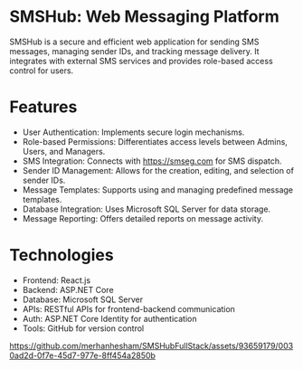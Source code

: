 # SMSHub: Web Messaging Platform
SMSHub is a secure and efficient web application for sending SMS messages, managing sender IDs, and tracking message delivery. It integrates with external SMS services and provides role-based access control for users.

# Features
- User Authentication: Implements secure login mechanisms.
- Role-based Permissions: Differentiates access levels between Admins, Users, and Managers.
- SMS Integration: Connects with https://smseg.com for SMS dispatch.
- Sender ID Management: Allows for the creation, editing, and selection of sender IDs.
- Message Templates: Supports using and managing predefined message templates.
- Database Integration: Uses Microsoft SQL Server for data storage.
- Message Reporting: Offers detailed reports on message activity.
# Technologies
- Frontend: React.js
- Backend: ASP.NET Core
- Database: Microsoft SQL Server
- APIs: RESTful APIs for frontend-backend communication
- Auth: ASP.NET Core Identity for authentication
- Tools: GitHub for version control

https://github.com/merhanhesham/SMSHubFullStack/assets/93659179/0030ad2d-0f7e-45d7-977e-8ff454a2850b
